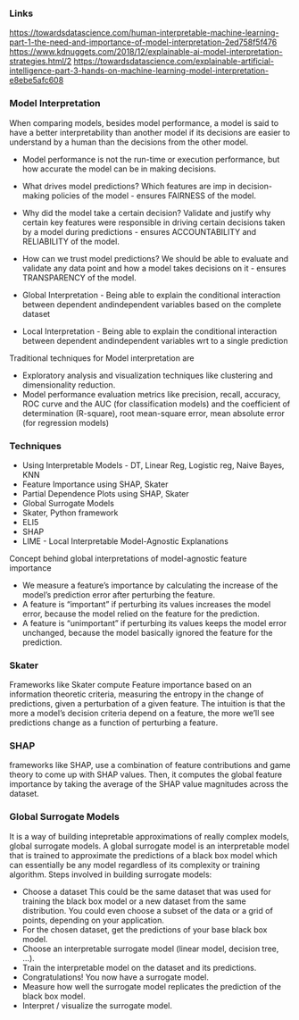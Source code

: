 ### Links
https://towardsdatascience.com/human-interpretable-machine-learning-part-1-the-need-and-importance-of-model-interpretation-2ed758f5f476
https://www.kdnuggets.com/2018/12/explainable-ai-model-interpretation-strategies.html/2
https://towardsdatascience.com/explainable-artificial-intelligence-part-3-hands-on-machine-learning-model-interpretation-e8ebe5afc608



### Model Interpretation
When comparing models, besides model performance, a model is said to have a better interpretability than another model if its decisions are easier to understand by a human than the decisions from the other model.
* Model performance is not the run-time or execution performance, but how accurate the model can be in making decisions.
* What drives model predictions? Which features are imp in decision-making policies of the model - ensures FAIRNESS of the model.
* Why did the model take a certain decision? Validate and justify why certain key features were responsible in driving certain decisions taken by a model during predictions - ensures ACCOUNTABILITY and RELIABILITY of the model.
* How can we trust model predictions? We should be able to evaluate and validate any data point and how a model takes decisions on it - ensures TRANSPARENCY of the model.

* Global Interpretation - Being able to explain the conditional interaction between dependent andindependent variables based on the complete dataset
* Local Interpretation - Being able to explain the conditional interaction between dependent andindependent variables wrt to a single prediction

Traditional techniques for Model interpretation are 
* Exploratory analysis and visualization techniques like clustering and dimensionality reduction.
* Model performance evaluation metrics like precision, recall, accuracy, ROC curve and the AUC (for classification models) and the coefficient of determination (R-square), root mean-square error, mean absolute error (for regression models)


### Techniques
* Using Interpretable Models - DT, Linear Reg, Logistic reg, Naive Bayes, KNN
* Feature Importance using SHAP, Skater
* Partial Dependence Plots using SHAP, Skater
* Global Surrogate Models
* Skater, Python framework
* ELI5
* SHAP
* LIME - Local Interpretable Model-Agnostic Explanations

Concept behind global interpretations of model-agnostic feature importance
* We measure a feature’s importance by calculating the increase of the model’s prediction error after perturbing the feature.
* A feature is “important” if perturbing its values increases the model error, because the model relied on the feature for the prediction.
* A feature is “unimportant” if perturbing its values keeps the model error unchanged, because the model basically ignored the feature for the prediction.

### Skater
Frameworks like Skater compute Feature importance based on an information theoretic criteria, measuring the entropy in the change of predictions, given a perturbation of a given feature. The intuition is that the more a model’s decision criteria depend on a feature, the more we’ll see predictions change as a function of perturbing a feature. 

### SHAP
frameworks like SHAP, use a combination of feature contributions and game theory to come up with SHAP values. Then, it computes the global feature importance by taking the average of the SHAP value magnitudes across the dataset. 

### Global Surrogate Models
It is a way of building intepretable approximations of really complex models, global surrogate models.
A global surrogate model is an interpretable model that is trained to approximate the predictions of a black box model which can essentially be any model regardless of its complexity or training algorithm.
Steps involved in building surrogate models:
* Choose a dataset This could be the same dataset that was used for training the black box model or a new dataset from the same distribution. You could even choose a subset of the data or a grid of points, depending on your application.
* For the chosen dataset, get the predictions of your base black box model.
* Choose an interpretable surrogate model (linear model, decision tree, …).
* Train the interpretable model on the dataset and its predictions.
* Congratulations! You now have a surrogate model.
* Measure how well the surrogate model replicates the prediction of the black box model.
* Interpret / visualize the surrogate model.



